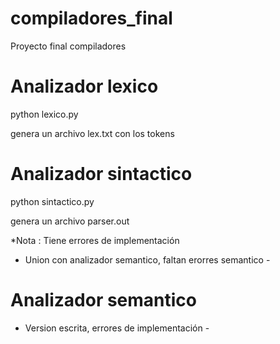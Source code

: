 # compiladores_final

Proyecto final compiladores

# Analizador lexico

python lexico.py <NombreArchivo>

genera un archivo lex.txt con los tokens

# Analizador sintactico

python sintactico.py <NombreArchivo>

genera un archivo parser.out

\*Nota : Tiene errores de implementación

- Union con analizador semantico, faltan erorres semantico -

# Analizador semantico

- Version escrita, errores de implementación -
